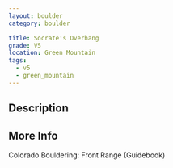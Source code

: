 ```yaml
---
layout: boulder
category: boulder

title: Socrate's Overhang
grade: V5
location: Green Mountain
tags:
  - v5
  - green_mountain
---
```


## Description


## More Info
Colorado Bouldering: Front Range (Guidebook)

